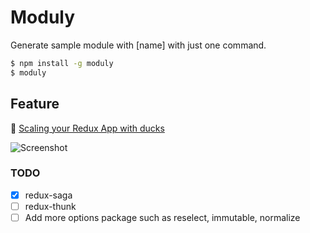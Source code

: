 # Moduly
Generate sample module with [name] with just one command.

```bash
$ npm install -g moduly
$ moduly
```

## Feature
🦆 [Scaling your Redux App with ducks](https://medium.freecodecamp.org/scaling-your-redux-app-with-ducks-6115955638be)

![Screenshot](https://thumbs.gfycat.com/CorruptFlickeringGentoopenguin-size_restricted.gif)

### TODO
- [x] redux-saga
- [ ] redux-thunk
- [ ] Add more options package such as reselect, immutable, normalize
